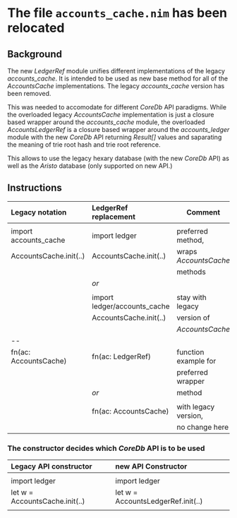 The file `accounts_cache.nim` has been relocated
================================================

Background
----------

The new *LedgerRef* module unifies different implementations of the
legacy *accounts_cache*. It is intended to be used as new base method for
all of the *AccountsCache* implementations. The legacy *accounts_cache*
version has been removed.

This was needed to accomodate for different *CoreDb* API paradigms. While the
overloaded legacy *AccountsCache* implementation is just a closure based
wrapper around the *accounts_cache* module, the overloaded *AccountsLedgerRef*
is a closure based wrapper around the *accounts_ledger* module with the new
*CoreDb* API returning *Result[]* values and saparating the meaning of trie
root hash and trie root reference.

This allows to use the legacy hexary database (with the new *CoreDb* API) as
well as the *Aristo* database (only supported on new API.)

Instructions
------------

| **Legacy notation**    | **LedgerRef replacement**     | **Comment**
|:-----------------------|:------------------------------|----------------------
|                        |                               |
| import accounts_cache  | import ledger                 | preferred method,
| AccountsCache.init(..) | AccountsCache.init(..)        | wraps *AccountsCache*
|                        |                               | methods
|                        | *or*                          |
|                        |                               |
|                        | import ledger/accounts_cache  | stay with legacy
|                        | AccountsCache.init(..)        |  version of
|                        |                               | *AccountsCache*
| --                     |                               |
| fn(ac: AccountsCache)  | fn(ac: LedgerRef)             | function example for
|                        |                               | preferred wrapper
|                        | *or*                          | method
|                        |                               |
|                        | fn(ac: AccountsCache)         | with legacy version,
|                        |                               | no change here


### The constructor decides which *CoreDb* API is to be used

| **Legacy API constructor**     | **new API Constructor**            |
|:-------------------------------|:-----------------------------------|
|                                |                                    |
| import ledger                  | import ledger                      |
| let w = AccountsCache.init(..) | let w = AccountsLedgerRef.init(..) |
|                                |                                    |

